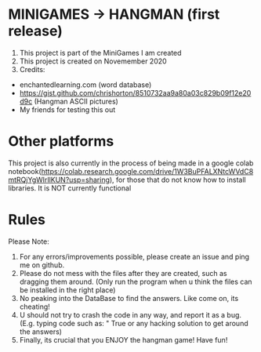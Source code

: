 # MINIGAMES -> HANGMAN (first release)

1. This project is part of the MiniGames I am created
2. This project is created on Novemember 2020
3. Credits:
- enchantedlearning.com (word database)
- https://gist.github.com/chrishorton/8510732aa9a80a03c829b09f12e20d9c (Hangman ASCII pictures)
- My friends for testing this out

# Other platforms 
This project is also currently in the process of being made in a google colab notebook(https://colab.research.google.com/drive/1W3BuPFALXNtcWVdC8mtRQjYgWlrIlKUN?usp=sharing), for those that do not know how to install libraries. It is NOT currently functional

# Rules
Please Note:
1. For any errors/improvements possible, please create an issue and ping me on github. 
2. Please do not mess with the files after they are created, such as dragging them around. (Only run the program when u think the files can be installed in the right place)
3. No peaking into the DataBase to find the answers. Like come on, its cheating!
4. U should not try to crash the code in any way, and report it as a bug. (E.g. typing code such as: " True or any hacking solution to get around the answers)
5. Finally, its crucial that you ENJOY the hangman game! Have fun!
